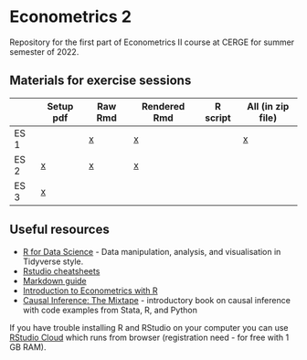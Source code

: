 # Econometrics 2
Repository for the first part of Econometrics II course at CERGE for summer semester of 2022.

## Materials for exercise sessions
<center>
  
  |    | Setup pdf | Raw Rmd | Rendered Rmd | R script | All (in zip file) |
  |------|-----------|---------|--------------|----------|-------------------|
  | ES 1 |        |   [x](https://github.com/martin-kosiik/econometrics-2-summer-2022/blob/main/ES1/ES1.Rmd)       |    [x](https://htmlpreview.github.io/?https://github.com/martin-kosiik/econometrics-2-summer-2022/blob/main/ES1/ES1.html)          |          |     [x](https://github.com/martin-kosiik/econometrics-2-summer-2022/blob/main/ES1/ES1.rar)              |
  | ES 2 |   [x](https://github.com/martin-kosiik/econometrics-2-summer-2022/blob/main/ES2/ES2_setup.pdf)     |   [x](https://github.com/martin-kosiik/econometrics-2-summer-2022/blob/main/ES2/ES2.rmd)       |    [x](https://htmlpreview.github.io/?https://github.com/martin-kosiik/econometrics-2-summer-2022/blob/main/ES2/ES2.html)          |          |              |
  | ES 3 |   [x](https://github.com/martin-kosiik/econometrics-2-summer-2022/blob/main/ES3/ES3_setup.pdf)     |       |           |          |              |

</center>
  
## Useful resources
- [R for Data Science](https://r4ds.had.co.nz/) - Data manipulation, analysis, and visualisation in Tidyverse style.
- [Rstudio cheatsheets](https://www.rstudio.com/resources/cheatsheets/)
- [Markdown guide](https://www.markdownguide.org/basic-syntax/)
- [Introduction to Econometrics with R](https://scpoecon.github.io/ScPoEconometrics/)
- [Causal Inference: The Mixtape](https://mixtape.scunning.com/) - introductory book on causal inference with code examples from Stata, R, and Python

If you have trouble installing R and RStudio on your computer you can use [RStudio Cloud](https://rstudio.cloud/) which runs from browser (registration need - for free with 1 GB RAM).
